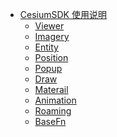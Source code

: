 <!--
 * @Author:
 * @Date: 2023-03-21 16:23:07
 * @LastEditTime: 2023-11-28 14:20:36
 * @LastEditors: Please set LastEditors
 * @Description:
-->

- [CesiumSDK 使用说明](docs/CesiumSDK/README)
  - [Viewer](docs/CesiumSDK/Viewer)
  - [Imagery](docs/CesiumSDK/Imagery)
  - [Entity](docs/CesiumSDK/Entity)
  - [Position](docs/CesiumSDK/Position)
  - [Popup](docs/CesiumSDK/Popup)
  - [Draw](docs/CesiumSDK/Draw)
  - [Materail](docs/CesiumSDK/Materail)
  - [Animation](docs/CesiumSDK/Animation)
  - [Roaming](docs/CesiumSDK/Roaming)
  - [BaseFn](docs/CesiumSDK/BaseFn)
